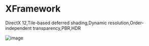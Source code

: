 # XFramework
DirectX 12,Tile-based deferred shading,Dynamic resolution,Order-independent transparency,PBR,HDR

![image](https://github.com/sevecol/XFramework/blob/master/OIT.png)
